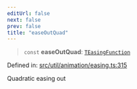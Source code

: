 ```yaml
---
editUrl: false
next: false
prev: false
title: "easeOutQuad"
---
```


> `const` **easeOutQuad**: [`TEasingFunction`](/api/fabric/namespaces/util/type-aliases/teasingfunction/)

Defined in: [src/util/animation/easing.ts:315](https://github.com/fabricjs/fabric.js/blob/e114448a1bce9b68a3e1bba337bc0c83a35c1aa5/src/util/animation/easing.ts#L315)

Quadratic easing out
